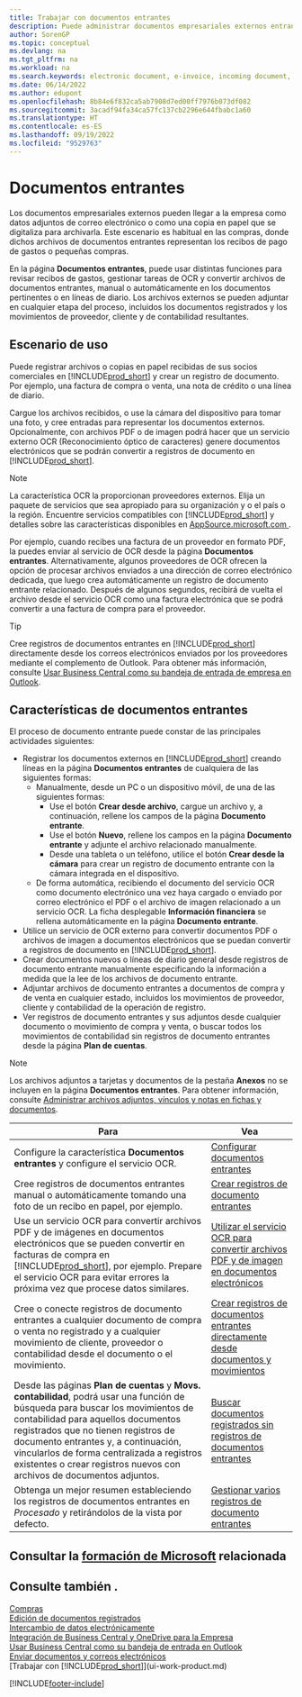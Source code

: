 ```yaml
---
title: Trabajar con documentos entrantes
description: Puede administrar documentos empresariales externos entrantes, como recibos de pago o PDF, administrar tareas de OCR y convertir archivos a documentos y registros electrónicos.
author: SorenGP
ms.topic: conceptual
ms.devlang: na
ms.tgt_pltfrm: na
ms.workload: na
ms.search.keywords: electronic document, e-invoice, incoming document, OCR, ecommerce, document exchange, import invoice
ms.date: 06/14/2022
ms.author: edupont
ms.openlocfilehash: 8b84e6f832ca5ab7908d7ed00ff7976b073df082
ms.sourcegitcommit: 3acadf94fa34ca57fc137cb2296e644fbabc1a60
ms.translationtype: HT
ms.contentlocale: es-ES
ms.lasthandoff: 09/19/2022
ms.locfileid: "9529763"
---
```

# <a name="incoming-documents"></a>Documentos entrantes

Los documentos empresariales externos pueden llegar a la empresa como datos adjuntos de correo electrónico o como una copia en papel que se digitaliza para archivarla. Este escenario es habitual en las compras, donde dichos archivos de documentos entrantes representan los recibos de pago de gastos o pequeñas compras.

En la página **Documentos entrantes**, puede usar distintas funciones para revisar recibos de gastos, gestionar tareas de OCR y convertir archivos de documentos entrantes, manual o automáticamente en los documentos pertinentes o en líneas de diario. Los archivos externos se pueden adjuntar en cualquier etapa del proceso, incluidos los documentos registrados y los movimientos de proveedor, cliente y de contabilidad resultantes.

## <a name="usage-scenario"></a>Escenario de uso

Puede registrar archivos o copias en papel recibidas de sus socios comerciales en [!INCLUDE[prod_short](includes/prod_short.md)] y crear un registro de documento. Por ejemplo, una factura de compra o venta, una nota de crédito o una línea de diario.

Cargue los archivos recibidos, o use la cámara del dispositivo para tomar una foto, y cree entradas para representar los documentos externos. Opcionalmente, con archivos PDF o de imagen podrá hacer que un servicio externo OCR (Reconocimiento óptico de caracteres) genere documentos electrónicos que se podrán convertir a registros de documento en [!INCLUDE[prod_short](includes/prod_short.md)].

> [!NOTE]
> La característica OCR la proporcionan proveedores externos. Elija un paquete de servicios que sea apropiado para su organización y o el país o la región. Encuentre servicios compatibles con [!INCLUDE[prod_short](includes/prod_short.md)] y detalles sobre las características disponibles en [AppSource.microsoft.com ](https://go.microsoft.com/fwlink/?linkid=2081646).

Por ejemplo, cuando recibes una factura de un proveedor en formato PDF, la puedes enviar al servicio de OCR desde la página **Documentos entrantes**. Alternativamente, algunos proveedores de OCR ofrecen la opción de procesar archivos enviados a una dirección de correo electrónico dedicada, que luego crea automáticamente un registro de documento entrante relacionado. Después de algunos segundos, recibirá de vuelta el archivo desde el servicio OCR como una factura electrónica que se podrá convertir a una factura de compra para el proveedor.

> [!TIP]
> Cree registros de documentos entrantes en [!INCLUDE[prod_short](includes/prod_short.md)] directamente desde los correos electrónicos enviados por los proveedores mediante el complemento de Outlook. Para obtener más información, consulte [Usar Business Central como su bandeja de entrada de empresa en Outlook](work-outlook-addin.md).

## <a name="incoming-document-features"></a>Características de documentos entrantes

El proceso de documento entrante puede constar de las principales actividades siguientes:

* Registrar los documentos externos en [!INCLUDE[prod_short](includes/prod_short.md)] creando líneas en la página **Documentos entrantes** de cualquiera de las siguientes formas:
  * Manualmente, desde un PC o un dispositivo móvil, de una de las siguientes formas:
    * Use el botón **Crear desde archivo**, cargue un archivo y, a continuación, rellene los campos de la página **Documento entrante**.
    * Use el botón **Nuevo**, rellene los campos en la página **Documento entrante** y adjunte el archivo relacionado manualmente.
    * Desde una tableta o un teléfono, utilice el botón **Crear desde la cámara** para crear un registro de documento entrante con la cámara integrada en el dispositivo.
  * De forma automática, recibiendo el documento del servicio OCR como documento electrónico una vez haya cargado o enviado por correo electrónico el PDF o el archivo de imagen relacionado a un servicio OCR. La ficha desplegable **Información financiera** se rellena automáticamente en la página **Documento entrante**.
* Utilice un servicio de OCR externo para convertir documentos PDF o archivos de imagen a documentos electrónicos que se puedan convertir a registros de documento en [!INCLUDE[prod_short](includes/prod_short.md)].
* Crear documentos nuevos o líneas de diario general desde registros de documento entrante manualmente especificando la información a medida que la lee de los archivos de documento entrante.
* Adjuntar archivos de documento entrantes a documentos de compra y de venta en cualquier estado, incluidos los movimientos de proveedor, cliente y contabilidad de la operación de registro.
* Ver registros de documento entrantes y sus adjuntos desde cualquier documento o movimiento de compra y venta, o buscar todos los movimientos de contabilidad sin registros de documento entrantes desde la página **Plan de cuentas**.

> [!NOTE]
> Los archivos adjuntos a tarjetas y documentos de la pestaña **Anexos** no se incluyen en la página **Documentos entrantes**. Para obtener información, consulte [Administrar archivos adjuntos, vínculos y notas en fichas y documentos](ui-how-add-link-to-record.md).

| Para | Vea |
| --- | --- |
| Configure la característica **Documentos entrantes** y configure el servicio OCR. |[Configurar documentos entrantes](across-how-setup-income-documents.md) |
| Cree registros de documentos entrantes manual o automáticamente tomando una foto de un recibo en papel, por ejemplo. |[Crear registros de documento entrantes](across-how-create-income-document-records.md) |
| Use un servicio OCR para convertir archivos PDF y de imágenes en documentos electrónicos que se pueden convertir en facturas de compra en [!INCLUDE[prod_short](includes/prod_short.md)], por ejemplo. Prepare el servicio OCR para evitar errores la próxima vez que procese datos similares. |[Utilizar el servicio OCR para convertir archivos PDF y de imagen en documentos electrónicos](across-how-use-ocr-pdf-images-files.md) |
| Cree o conecte registros de documento entrantes a cualquier documento de compra o venta no registrado y a cualquier movimiento de cliente, proveedor o contabilidad desde el documento o el movimiento. |[Crear registros de documentos entrantes directamente desde documentos y movimientos](across-how-connect-disconnect-income-document-records.md) |
| Desde las páginas **Plan de cuentas** y **Movs. contabilidad**, podrá usar una función de búsqueda para buscar los movimientos de contabilidad para aquellos documentos registrados que no tienen registros de documento entrantes y, a continuación, vincularlos de forma centralizada a registros existentes o crear registros nuevos con archivos de documentos adjuntos. |[Buscar documentos registrados sin registros de documentos entrantes](across-how-find-posted-documents-without-income-document-records.md) |
| Obtenga un mejor resumen estableciendo los registros de documentos entrantes en *Procesado* y retirándolos de la vista por defecto. |[Gestionar varios registros de documento entrantes](across-how-manage-many-income-document-records.md) |

## <a name="see-related-microsoft-training"></a>Consultar la [formación de Microsoft](/training/modules/incoming-documents-dynamics-365-business-central/) relacionada

## <a name="see-also"></a>Consulte también .

[Compras](purchasing-manage-purchasing.md)  
[Edición de documentos registrados](across-edit-posted-document.md)  
[Intercambio de datos electrónicamente](across-data-exchange.md)  
[Integración de Business Central y OneDrive para la Empresa](across-onedrive-overview.md)  
[Usar Business Central como su bandeja de entrada en Outlook](work-outlook-addin.md)  
[Enviar documentos y correos electrónicos](ui-how-send-documents-email.md)  
[Trabajar con [!INCLUDE[prod_short](includes/prod_short.md)]](ui-work-product.md)  


[!INCLUDE[footer-include](includes/footer-banner.md)]
